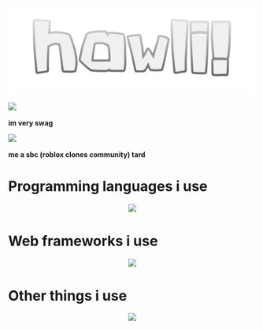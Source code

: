 <p align="center">
    <img src="hawli logo full.svg" />
</p>

![](https://komarev.com/ghpvc/?username=hawl1)

<b>im very swag</b>

![](https://github-readme-stats.vercel.app/api?username=hawl1&show_icons=true&theme=tokyonight)

<b>me a sbc (roblox clones community) tard</b>

<h1>Programming languages i use</h1>

<p align="center">
    <img src="https://skillicons.dev/icons?i=js,ts,go,lua,py,php,nodejs" />
</p>

<h1>Web frameworks i use</h1>

<p align="center">
    <img src="https://skillicons.dev/icons?i=laravel,express,flask"/>
</p>

<h1>Other things i use</h1>

<p align="center">
<img src="https://skillicons.dev/icons?i=blender,mysql,figma,docker,webpack,sketchup"/>
</p>
